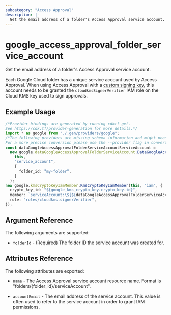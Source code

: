 ```yaml
---
subcategory: "Access Approval"
description: |-
  Get the email address of a folder's Access Approval service account.
---
```


# google\_access\_approval\_folder\_service\_account

Get the email address of a folder's Access Approval service account.

Each Google Cloud folder has a unique service account used by Access Approval.
When using Access Approval with a
[custom signing key](https://cloud.google.com/cloud-provider-access-management/access-approval/docs/review-approve-access-requests-custom-keys),
this account needs to be granted the `cloudkmsSignerVerifier` IAM role on the
Cloud KMS key used to sign approvals.

## Example Usage

```typescript
/*Provider bindings are generated by running cdktf get.
See https://cdk.tf/provider-generation for more details.*/
import * as google from "./.gen/providers/google";
/*The following providers are missing schema information and might need manual adjustments to synthesize correctly: google.
For a more precise conversion please use the --provider flag in convert.*/
const dataGoogleAccessApprovalFolderServiceAccountServiceAccount =
  new google.dataGoogleAccessApprovalFolderServiceAccount.DataGoogleAccessApprovalFolderServiceAccount(
    this,
    "service_account",
    {
      folder_id: "my-folder",
    }
  );
new google.kmsCryptoKeyIamMember.KmsCryptoKeyIamMember(this, "iam", {
  crypto_key_id: "${google_kms_crypto_key.crypto_key.id}",
  member: `serviceAccount:\${${dataGoogleAccessApprovalFolderServiceAccountServiceAccount.accountEmail}}`,
  role: "roles/cloudkms.signerVerifier",
});

```

## Argument Reference

The following arguments are supported:

* `folderId` - (Required) The folder ID the service account was created for.

## Attributes Reference

The following attributes are exported:

*   `name` - The Access Approval service account resource name. Format is "folders/{folder\_id}/serviceAccount".

*   `accountEmail` - The email address of the service account. This value is
    often used to refer to the service account in order to grant IAM permissions.
